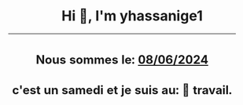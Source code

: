 <h1 align='center'>Hi 👋, I'm yhassanige1</h1>
<div align='center'>

|<h2 align='center'>Nous sommes le: <u>08/06/2024</u></h2><h2 align='center'>c'est un samedi et je suis au: 🏢 travail.</h2>|
|---
</div>